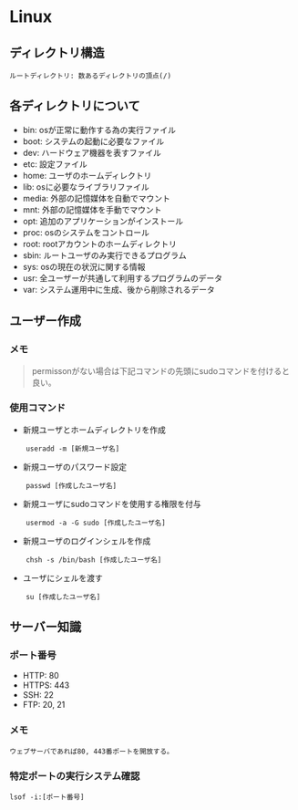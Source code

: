 # Linux

## ディレクトリ構造
	ルートディレクトリ: 数あるディレクトリの頂点(/)
## 各ディレクトリについて
- bin: osが正常に動作する為の実行ファイル
- boot: システムの起動に必要なファイル
- dev: ハードウェア機器を表すファイル
- etc: 設定ファイル
- home: ユーザのホームディレクトリ
- lib: osに必要なライブラリファイル
- media: 外部の記憶媒体を自動でマウント
- mnt: 外部の記憶媒体を手動でマウント
- opt: 追加のアプリケーションがインストール
- proc: osのシステムをコントロール
- root: rootアカウントのホームディレクトリ
- sbin: ルートユーザのみ実行できるプログラム
- sys: osの現在の状況に関する情報
- usr: 全ユーザーが共通して利用するプログラムのデータ
- var: システム運用中に生成、後から削除されるデータ

## ユーザー作成
### メモ
> permissonがない場合は下記コマンドの先頭にsudoコマンドを付けると良い。
### 使用コマンド
- 新規ユーザとホームディレクトリを作成
```
	useradd -m [新規ユーザ名]
```
- 新規ユーザのパスワード設定
```
	passwd [作成したユーザ名]
```
- 新規ユーザにsudoコマンドを使用する権限を付与
```
	usermod -a -G sudo [作成したユーザ名]
```
- 新規ユーザのログインシェルを作成
```
	chsh -s /bin/bash [作成したユーザ名]
```
- ユーザにシェルを渡す
```
	su [作成したユーザ名]
```

## サーバー知識
### ポート番号
-	HTTP: 80
-	HTTPS: 443
-	SSH: 22
-	FTP: 20, 21
### メモ
	ウェブサーバであれば80, 443番ポートを開放する。

### 特定ポートの実行システム確認
	lsof -i:[ポート番号]